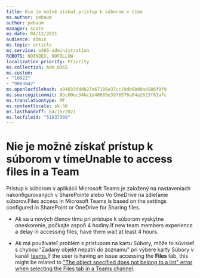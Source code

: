 ```yaml
---
title: Nie je možné získať prístup k súborom v tíme
ms.author: pebaum
author: pebaum
manager: scotv
ms.date: 04/12/2021
audience: Admin
ms.topic: article
ms.service: o365-administration
ROBOTS: NOINDEX, NOFOLLOW
localization_priority: Priority
ms.collection: Adm_O365
ms.custom:
- "10922"
- "9003042"
ms.openlocfilehash: a94833fdd027e67186e37cc19db60d0ad286f9f9
ms.sourcegitcommit: 8bc60ec34bc1e40685e3976576e04a2623f63a7c
ms.translationtype: MT
ms.contentlocale: sk-SK
ms.lasthandoff: 04/15/2021
ms.locfileid: "51837300"
---
```

# <a name="unable-to-access-files-in-a-team"></a><span data-ttu-id="6b67b-102">Nie je možné získať prístup k súborom v tíme</span><span class="sxs-lookup"><span data-stu-id="6b67b-102">Unable to access files in a Team</span></span>

<span data-ttu-id="6b67b-103">Prístup k súborom v aplikácii Microsoft Teams je založený na nastaveniach nakonfigurovaných v SharePointe alebo Vo OneDrive na zdieľanie súborov.</span><span class="sxs-lookup"><span data-stu-id="6b67b-103">Files access in Microsoft Teams is based on the settings configured in SharePoint or OneDrive for Sharing files.</span></span>

- <span data-ttu-id="6b67b-104">Ak sa u nových členov tímu pri prístupe k súborom vyskytne oneskorenie, počkajte aspoň 4 hodiny.</span><span class="sxs-lookup"><span data-stu-id="6b67b-104">If new team members experience a delay in accessing files, have them wait at least 4 hours.</span></span>

- <span data-ttu-id="6b67b-105">Ak má používateľ problém s  prístupom na kartu Súbory, môže to súvisieť s chybou "Zadaný objekt nepatrí do zoznamu" pri výbere karty Súbory v kanáli [teams.](https://docs.microsoft.com/microsoftteams/troubleshoot/files/object-specified-not-belong-to-list)</span><span class="sxs-lookup"><span data-stu-id="6b67b-105">If the user is having an issue accessing the **Files** tab, this might be related to ["The object specified does not belong to a list" error when selecting the Files tab in a Teams channel](https://docs.microsoft.com/microsoftteams/troubleshoot/files/object-specified-not-belong-to-list).</span></span>
